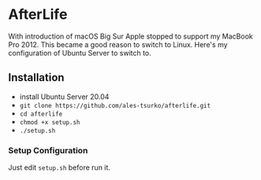 # AfterLife

With introduction of macOS Big Sur Apple stopped to support my MacBook Pro 2012.
This became a good reason to switch to Linux.
Here's my configuration of Ubuntu Server to switch to.




## Installation

- install Ubuntu Server 20.04
- `git clone https://github.com/ales-tsurko/afterlife.git`
- `cd afterlife`
- `chmod +x setup.sh`
- `./setup.sh`


### Setup Configuration

Just edit `setup.sh` before run it.
